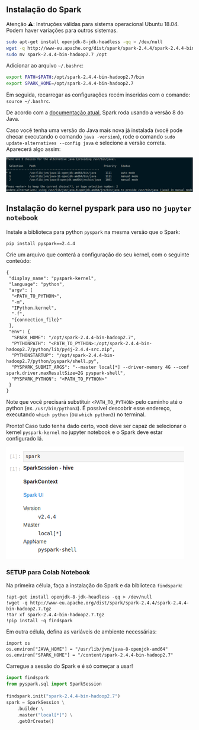 ## Instalação do Spark

Atenção :warning:: Instruções válidas para sistema operacional Ubuntu 18.04. Podem haver variações para outros sistemas.

```bash
sudo apt-get install openjdk-8-jdk-headless -qq > /dev/null
wget -q http://www-eu.apache.org/dist/spark/spark-2.4.4/spark-2.4.4-bin-hadoop2.7.tgz
sudo mv spark-2.4.4-bin-hadoop2.7 /opt
```

Adicionar ao arquivo `~/.bashrc`:
```bash
export PATH=$PATH:/opt/spark-2.4.4-bin-hadoop2.7/bin
export SPARK_HOME=/opt/spark-2.4.4-bin-hadoop2.7
```

Em seguida, recarregar as configurações recém inseridas com o comando: `source ~/.bashrc`.

De acordo com a [documentação atual](https://spark.apache.org/docs/latest/), Spark roda usando a versão 8 do Java. 

Caso você tenha uma versão do Java mais nova já instalada (você pode checar executando o comando `java -version`), rode o comando `sudo update-alternatives --config java` e selecione a versão correta. Aparecerá algo assim:

![java_version](figs/java_version_manually_selection.png)

## Instalação do kernel pyspark para uso no `jupyter notebook`

Instale a biblioteca para python `pyspark` na mesma versão que o Spark:
```bash
pip install pyspark==2.4.4
```

Crie um arquivo que conterá a configuração do seu kernel, com o seguinte conteúdo:
```
{
 "display_name": "pyspark-kernel",
 "language": "python",
 "argv": [
  "<PATH_TO_PYTHON>",
  "-m",
  "IPython.kernel",
  "-f",
  "{connection_file}"
 ],
 "env": {
  "SPARK_HOME": "/opt/spark-2.4.4-bin-hadoop2.7",
  "PYTHONPATH": "<PATH_TO_PYTHON>:/opt/spark-2.4.4-bin-hadoop2.7/python/lib/py4j-2.4.4-src.zip",
  "PYTHONSTARTUP": "/opt/spark-2.4.4-bin-hadoop2.7/python/pyspark/shell.py",
  "PYSPARK_SUBMIT_ARGS": "--master local[*] --driver-memory 4G --conf spark.driver.maxResultSize=2G pyspark-shell",
  "PYSPARK_PYTHON": "<PATH_TO_PYTHON>"
 }
}
```

Note que você precisará substituir `<PATH_TO_PYTHON>` pelo caminho até o python (ex. `/usr/bin/python3`). É possível descobrir esse endereço, executando `which python` (ou `which python3`) no terminal.

Pronto! Caso tudo tenha dado certo, você deve ser capaz de selecionar o kernel `pyspark-kernel` no jupyter notebook e o Spark deve estar configurado lá.

![spark_ok](figs/spark_install_successful.png)

### SETUP para Colab Notebook

Na primeira célula, faça a instalação do Spark e da biblioteca `findspark`:
```
!apt-get install openjdk-8-jdk-headless -qq > /dev/null
!wget -q http://www-eu.apache.org/dist/spark/spark-2.4.4/spark-2.4.4-bin-hadoop2.7.tgz
!tar xf spark-2.4.4-bin-hadoop2.7.tgz
!pip install -q findspark
```

Em outra célula, defina as variáveis de ambiente necessárias:
```
import os
os.environ["JAVA_HOME"] = "/usr/lib/jvm/java-8-openjdk-amd64"
os.environ["SPARK_HOME"] = "/content/spark-2.4.4-bin-hadoop2.7"
```

Carregue a sessão do Spark e é só começar a usar!
```python
import findspark
from pyspark.sql import SparkSession

findspark.init("spark-2.4.4-bin-hadoop2.7")
spark = SparkSession \
    .builder \
    .master("local[*]") \
    .getOrCreate()
```